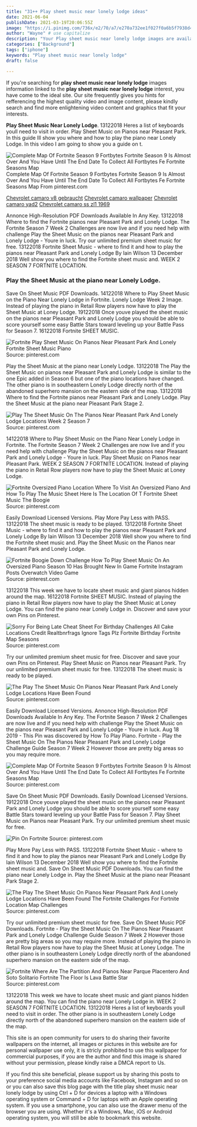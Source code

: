 ```yaml
---
title: "31++ Play sheet music near lonely lodge ideas"
date: 2021-06-04
publishDate: 2021-03-19T20:06:55Z
image: "https://i.pinimg.com/736x/e2/70/a7/e270a732ee1f027f0a6b5f7938d40c49.jpg"
author: "Wayne" # use capitalize
description: "Your Play sheet music near lonely lodge images are available. Play sheet music near lonely lodge are a topic that is being searched for and liked by netizens today. You can Find and Download the Play sheet music near lonely lodge files here. Download all free photos and vectors."
categories: ["Background"]
tags: ["iphone"]
keywords: "Play sheet music near lonely lodge"
draft: false

---
```


If you're searching for **play sheet music near lonely lodge** images information linked to the **play sheet music near lonely lodge** interest, you have come to the ideal  site.  Our site frequently  gives you  hints  for refferencing  the highest  quality video and image  content, please kindly search and find more enlightening video content and graphics  that fit your interests.

**Play Sheet Music Near Lonely Lodge**. 13122018 Heres a list of keyboards youll need to visit in order. Play Sheet Music on Pianos near Pleasant Park. In this guide Ill show you where and how to play the piano near Lonely Lodge. In this video I am going to show you a guide on t.

![Complete Map Of Fortnite Season 9 Fortbytes Fortnite Season 9 Is Almost Over And You Have Until The End Date To Collect All Fortbytes Fe Fortnite Seasons Map](https://i.pinimg.com/originals/fa/64/35/fa6435cbd000095bb137ca5107af2e9d.jpg "Complete Map Of Fortnite Season 9 Fortbytes Fortnite Season 9 Is Almost Over And You Have Until The End Date To Collect All Fortbytes Fe Fortnite Seasons Map")
Complete Map Of Fortnite Season 9 Fortbytes Fortnite Season 9 Is Almost Over And You Have Until The End Date To Collect All Fortbytes Fe Fortnite Seasons Map From pinterest.com

[Chevrolet camaro v8 gebraucht](/chevrolet-camaro-v8-gebraucht/)
[Chevrolet camaro wallpaper](/chevrolet-camaro-wallpaper/)
[Chevrolet camaro yad2](/chevrolet-camaro-yad2/)
[Chevrolet camaro ss zl1 1969](/chevrolet-camaro-ss-zl1-1969/)

Annonce High-Resolution PDF Downloads Available In Any Key. 13122018 Where to find the Fortnite pianos near Pleasant Park and Lonely Lodge. The Fortnite Season 7 Week 2 Challenges are now live and if you need help with challenge Play the Sheet Music on the pianos near Pleasant Park and Lonely Lodge - Youre in luck. Try our unlimited premium sheet music for free. 13122018 Fortnite Sheet Music - where to find it and how to play the pianos near Pleasant Park and Lonely Lodge By Iain Wilson 13 December 2018 Well show you where to find the Fortnite sheet music and. WEEK 2 SEASON 7 FORTNITE LOCATION.

### Play the Sheet Music at the piano near Lonely Lodge.

Save On Sheet Music PDF Downloads. 14122018 Where to Play Sheet Music on the Piano Near Lonely Lodge in Fortnite. Lonely Lodge Week 2 Image. Instead of playing the piano in Retail Row players now have to play the Sheet Music at Loney Lodge. 19122018 Once youve played the sheet music on the pianos near Pleasant Park and Lonely Lodge you should be able to score yourself some easy Battle Stars toward leveling up your Battle Pass for Season 7. 16122018 Fortnite SHEET MUSIC.


![Fortnite Play Sheet Music On Pianos Near Pleasant Park And Lonely Fortnite Sheet Music Piano](https://i.pinimg.com/564x/7c/c2/7e/7cc27e40ceb5fa04ae5511795bab4325.jpg "Fortnite Play Sheet Music On Pianos Near Pleasant Park And Lonely Fortnite Sheet Music Piano")
Source: pinterest.com

Play the Sheet Music at the piano near Lonely Lodge. 13122018 The Play the Sheet Music on pianos near Pleasant Park and Lonely Lodge is similar to the one Epic added in Season 6 but one of the piano locations have changed. The other piano is in southeastern Lonely Lodge directly north of the abandoned superhero mansion on the eastern side of the map. 13122018 Where to find the Fortnite pianos near Pleasant Park and Lonely Lodge. Play the Sheet Music at the piano near Pleasant Park Stage 2.

![Play The Sheet Music On The Pianos Near Pleasant Park And Lonely Lodge Locations Week 2 Season 7](https://i.pinimg.com/originals/d2/5d/30/d25d30bddb03850c7d69e65faa7db25d.jpg "Play The Sheet Music On The Pianos Near Pleasant Park And Lonely Lodge Locations Week 2 Season 7")
Source: pinterest.com

14122018 Where to Play Sheet Music on the Piano Near Lonely Lodge in Fortnite. The Fortnite Season 7 Week 2 Challenges are now live and if you need help with challenge Play the Sheet Music on the pianos near Pleasant Park and Lonely Lodge - Youre in luck. Play Sheet Music on Pianos near Pleasant Park. WEEK 2 SEASON 7 FORTNITE LOCATION. Instead of playing the piano in Retail Row players now have to play the Sheet Music at Loney Lodge.

![Fortnite Oversized Piano Location Where To Visit An Oversized Piano And How To Play The Music Sheet Here Is The Location Of T Fortnite Sheet Music The Boogie](https://i.pinimg.com/originals/e3/53/ab/e353ab83400f2f3e3cf2de2456c7ee7a.png "Fortnite Oversized Piano Location Where To Visit An Oversized Piano And How To Play The Music Sheet Here Is The Location Of T Fortnite Sheet Music The Boogie")
Source: pinterest.com

Easily Download Licensed Versions. Play More Pay Less with PASS. 13122018 The sheet music is ready to be played. 13122018 Fortnite Sheet Music - where to find it and how to play the pianos near Pleasant Park and Lonely Lodge By Iain Wilson 13 December 2018 Well show you where to find the Fortnite sheet music and. Play the Sheet Music on the Pianos near Pleasant Park and Lonely Lodge.

![Fortnite Boogie Down Challenge How To Play Sheet Music On An Oversized Piano Season 10 Has Brought New In Game Fortnite Instagram Posts Overwatch Video Game](https://i.pinimg.com/originals/27/30/b5/2730b5d84c2d8d48d697b1f0d18abf95.jpg "Fortnite Boogie Down Challenge How To Play Sheet Music On An Oversized Piano Season 10 Has Brought New In Game Fortnite Instagram Posts Overwatch Video Game")
Source: pinterest.com

13122018 This week we have to locate sheet music and giant pianos hidden around the map. 16122018 Fortnite SHEET MUSIC. Instead of playing the piano in Retail Row players now have to play the Sheet Music at Loney Lodge. You can find the piano near Lonely Lodge in. Discover and save your own Pins on Pinterest.

![Sorry For Being Late Cheat Sheet For Birthday Challenges All Cake Locations Credit Realtbnrfrags Ignore Tags Plz Fortnite Birthday Fortnite Map Seasons](https://i.pinimg.com/originals/68/30/95/68309556de50a9fdb775ad527b4ab8fa.jpg "Sorry For Being Late Cheat Sheet For Birthday Challenges All Cake Locations Credit Realtbnrfrags Ignore Tags Plz Fortnite Birthday Fortnite Map Seasons")
Source: pinterest.com

Try our unlimited premium sheet music for free. Discover and save your own Pins on Pinterest. Play Sheet Music on Pianos near Pleasant Park. Try our unlimited premium sheet music for free. 13122018 The sheet music is ready to be played.

![The Play The Sheet Music On Pianos Near Pleasant Park And Lonely Lodge Locations Have Been Found](https://i.pinimg.com/originals/da/c0/c2/dac0c21827b4718515e4fb25a0d0a510.jpg "The Play The Sheet Music On Pianos Near Pleasant Park And Lonely Lodge Locations Have Been Found")
Source: pinterest.com

Easily Download Licensed Versions. Annonce High-Resolution PDF Downloads Available In Any Key. The Fortnite Season 7 Week 2 Challenges are now live and if you need help with challenge Play the Sheet Music on the pianos near Pleasant Park and Lonely Lodge - Youre in luck. Aug 18 2019 - This Pin was discovered by How To Play Piano. Fortnite - Play the Sheet Music On The Pianos Near Pleasant Park and Lonely Lodge Challenge Guide Season 7 Week 2 However those are pretty big areas so you may require more.

![Complete Map Of Fortnite Season 9 Fortbytes Fortnite Season 9 Is Almost Over And You Have Until The End Date To Collect All Fortbytes Fe Fortnite Seasons Map](https://i.pinimg.com/originals/fa/64/35/fa6435cbd000095bb137ca5107af2e9d.jpg "Complete Map Of Fortnite Season 9 Fortbytes Fortnite Season 9 Is Almost Over And You Have Until The End Date To Collect All Fortbytes Fe Fortnite Seasons Map")
Source: pinterest.com

Save On Sheet Music PDF Downloads. Easily Download Licensed Versions. 19122018 Once youve played the sheet music on the pianos near Pleasant Park and Lonely Lodge you should be able to score yourself some easy Battle Stars toward leveling up your Battle Pass for Season 7. Play Sheet Music on Pianos near Pleasant Park. Try our unlimited premium sheet music for free.

![Pin On Fortnite](https://i.pinimg.com/736x/63/75/29/6375299f7cb90425a1ca88719043e744.jpg "Pin On Fortnite")
Source: pinterest.com

Play More Pay Less with PASS. 13122018 Fortnite Sheet Music - where to find it and how to play the pianos near Pleasant Park and Lonely Lodge By Iain Wilson 13 December 2018 Well show you where to find the Fortnite sheet music and. Save On Sheet Music PDF Downloads. You can find the piano near Lonely Lodge in. Play the Sheet Music at the piano near Pleasant Park Stage 2.

![The Play The Sheet Music On Pianos Near Pleasant Park And Lonely Lodge Locations Have Been Found The Fortnite Challenges For Fortnite Location Map Challenges](https://i.pinimg.com/originals/46/c2/58/46c258a1fdd6dc014537d285307479ca.jpg "The Play The Sheet Music On Pianos Near Pleasant Park And Lonely Lodge Locations Have Been Found The Fortnite Challenges For Fortnite Location Map Challenges")
Source: pinterest.com

Try our unlimited premium sheet music for free. Save On Sheet Music PDF Downloads. Fortnite - Play the Sheet Music On The Pianos Near Pleasant Park and Lonely Lodge Challenge Guide Season 7 Week 2 However those are pretty big areas so you may require more. Instead of playing the piano in Retail Row players now have to play the Sheet Music at Loney Lodge. The other piano is in southeastern Lonely Lodge directly north of the abandoned superhero mansion on the eastern side of the map.

![Fortnite Where Are The Partition And Pianos Near Parque Placentero And Soto Solitario Fortnite The Floor Is Lava Battle Star](https://i.pinimg.com/736x/e2/70/a7/e270a732ee1f027f0a6b5f7938d40c49.jpg "Fortnite Where Are The Partition And Pianos Near Parque Placentero And Soto Solitario Fortnite The Floor Is Lava Battle Star")
Source: pinterest.com

13122018 This week we have to locate sheet music and giant pianos hidden around the map. You can find the piano near Lonely Lodge in. WEEK 2 SEASON 7 FORTNITE LOCATION. 13122018 Heres a list of keyboards youll need to visit in order. The other piano is in southeastern Lonely Lodge directly north of the abandoned superhero mansion on the eastern side of the map.

This site is an open community for users to do sharing their favorite wallpapers on the internet, all images or pictures in this website are for personal wallpaper use only, it is stricly prohibited to use this wallpaper for commercial purposes, if you are the author and find this image is shared without your permission, please kindly raise a DMCA report to Us.

If you find this site beneficial, please support us by sharing this posts to your preference social media accounts like Facebook, Instagram and so on or you can also save this blog page with the title play sheet music near lonely lodge by using Ctrl + D for devices a laptop with a Windows operating system or Command + D for laptops with an Apple operating system. If you use a smartphone, you can also use the drawer menu of the browser you are using. Whether it's a Windows, Mac, iOS or Android operating system, you will still be able to bookmark this website.
